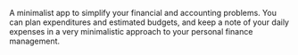 A minimalist app to simplify your financial and accounting problems. You can plan expenditures and estimated budgets, and keep a note of your daily expenses in a very minimalistic approach to your personal finance management.

